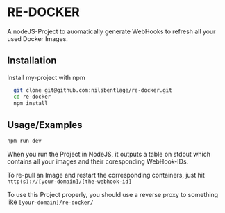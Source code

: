 # RE-DOCKER

A nodeJS-Project to auomatically generate WebHooks to refresh all your used Docker Images.




## Installation

Install my-project with npm

```bash
  git clone git@github.com:nilsbentlage/re-docker.git
  cd re-docker
  npm install
```
    
## Usage/Examples

```bash
npm run dev
```

When you run the Project in NodeJS, it outputs a table on stdout which contains all your images and their coresponding WebHook-IDs.

To re-pull an Image and restart the corresponding containers, just hit 
```http(s)://[your-domain]/[the-webhook-id]```

To use this Project properly, you should use a reverse proxy to something like 
```[your-domain]/re-docker/```
